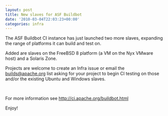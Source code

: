 ```yaml
---
layout: post
title: New slaves for ASF Buildbot
date: '2010-03-04T22:03:23+00:00'
categories: infra
---
```

<p>The ASF Buildbot CI instance has just launched two more slaves, expanding the range of platforms it can build and test on.</p>
  <p>Added are slaves on the FreeBSD 8 platform (a VM on the Nyx VMware host)&nbsp;and a Solaris Zone.</p>
  <p>Projects are welcome to create an Infra issue or email the <a href="mailto:builds@apache.org">builds@apache.org</a> list asking for your project to begin CI testing on those and/or the existing Ubuntu and Windows slaves.</p>
  <p>&nbsp;</p>
  <p>For more information see <a href="http://ci.apache.org/buildbot.html">http://ci.apache.org/buildbot.html</a></p>
  <p>Enjoy!</p>
